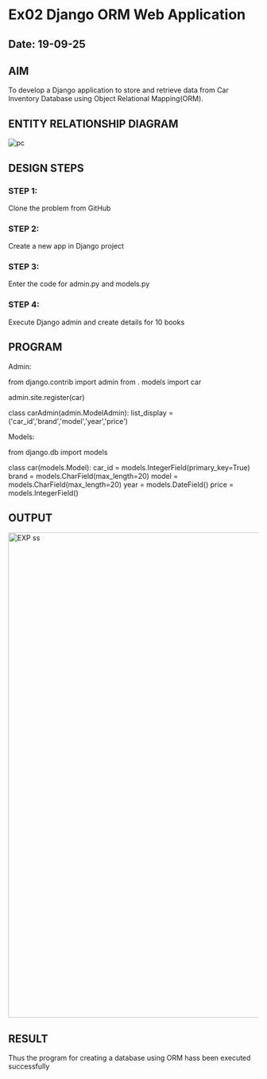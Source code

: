 # Ex02 Django ORM Web Application
## Date: 19-09-25

## AIM
To develop a Django application to store and retrieve data from Car Inventory Database using Object Relational Mapping(ORM).

## ENTITY RELATIONSHIP DIAGRAM

![pc](https://github.com/user-attachments/assets/a995fb3e-892c-4f1b-8cc9-ce85309bbdc0)

## DESIGN STEPS

### STEP 1:
Clone the problem from GitHub

### STEP 2:
Create a new app in Django project

### STEP 3:
Enter the code for admin.py and models.py

### STEP 4:
Execute Django admin and create details for 10 books

## PROGRAM
Admin:

from django.contrib import admin
from . models import car

admin.site.register(car)

class carAdmin(admin.ModelAdmin):
    list_display = ('car_id','brand','model','year','price')

Models:

from django.db import models

class car(models.Model):
    car_id = models.IntegerField(primary_key=True)
    brand = models.CharField(max_length=20)
    model = models.CharField(max_length=20)
    year = models.DateField()
    price = models.IntegerField()
## OUTPUT
<img width="1919" height="974" alt="EXP ss" src="https://github.com/user-attachments/assets/e978ffa2-acf5-4916-ad70-1dabb62bcec2" />


## RESULT
Thus the program for creating a database using ORM hass been executed successfully
